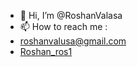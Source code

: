 - 👋 Hi, I’m @RoshanValasa
- 📫 How to reach me :
- roshanvalusa@gmail.com
- [Roshan_ros1](https://www.instagram.com/roshan_ros1/)
<!---
RoshanValasa/RoshanValasa is a ✨ special ✨ repository because its `README.md` (this file) appears on your GitHub profile.
You can click the Preview link to take a look at your changes.
--->
